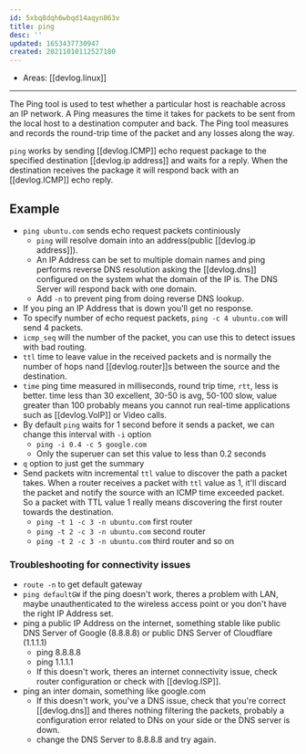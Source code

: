 ```yaml
---
id: 5xbq8dqh6wbqd14aqyn863v
title: ping
desc: ''
updated: 1653437730947
created: 20211010112527180
---
```


- Areas: [[devlog.linux]]

---

The Ping tool is used to test whether a particular host is reachable across an IP network. A Ping measures the time it takes for packets to be sent from the local host to a destination computer and back. The Ping tool measures and records the round-trip time of the packet and any losses along the way.

`ping` works by sending [[devlog.ICMP]] echo request package to the specified destination [[devlog.ip address]] and waits for a reply. When the destination receives the package it will respond back with an [[devlog.ICMP]] echo reply.

## Example

- `ping ubuntu.com` sends echo request packets continiously
  - `ping` will resolve domain into an address(public [[devlog.ip address]]).
  - An IP Address can be set to multiple domain names and ping performs reverse DNS resolution asking the [[devlog.dns]] configured on the system what the domain of the IP is. The DNS Server will respond back with one domain.
  - Add `-n` to prevent ping from doing reverse DNS lookup.
- If you ping an IP Address that is down you'll get no response.
- To specify number of echo request packets, `ping -c 4 ubuntu.com` will send 4 packets.
- `icmp_seq` will the number of the packet, you can use this to detect issues with bad routing.
- `ttl` time to leave value in the received packets and is normally the number of hops nand [[devlog.router]]s between the source and the destination.
- `time` ping time measured in milliseconds, round trip time, `rtt`, less is better. time less than 30 excellent, 30-50 is avg, 50-100 slow, value greater than 100 probably means you cannot run real-time applications such as [[devlog.VoIP]] or Video calls.
- By default `ping` waits for 1 second before it sends a packet, we can change this interval with `-i` option
  - `ping -i 0.4 -c 5 google.com`
  - Only the superuer can set this value to less than 0.2 seconds
- `q` option to just get the summary
- Send packets witn incremental `ttl` value to discover the path a packet takes. When a router receives a packet with `ttl` value as 1, it'll discard the packet and notify the source with an ICMP time exceeded packet. So a packet with TTL value 1 really means discovering the first router towards the destination.
  - `ping -t 1 -c 3 -n ubuntu.com` first router
  - `ping -t 2 -c 3 -n ubuntu.com` second router
  - `ping -t 2 -c 3 -n ubuntu.com` third router and so on

### Troubleshooting for connectivity issues

- `route -n` to get default gateway
- `ping defaultGW` if the ping doesn't work, theres a problem with LAN, maybe unauthenticated to the wireless access point or you don't have the right IP Address set.
- ping a public IP Address on the internet, something stable like public DNS Server of Google (8.8.8.8) or public DNS Server of Cloudflare (1.1.1.1)
  - ping 8.8.8.8
  - ping 1.1.1.1
  - If this doesn't work, theres an internet connectivity issue, check router configuration or check with [[devlog.ISP]].
- ping an inter domain, something like google.com
  - If this doesn't work, you've a DNS issue, check that you're correct [[devlog.dns]] and theres nothing filtering the packets, probably a configuration error related to DNs on your side or the DNS server is down.
  - change the DNS Server to 8.8.8.8 and try again.
